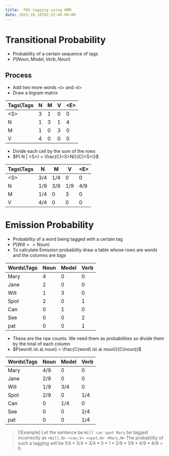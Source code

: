 ```yaml
---
title:  POS tagging using HMM
date: 2023-10-16T02:32:40-04:00
---
```



# Transitional Probability

- Probability of a certain sequence of tags
- $P(Noun,Model,Verb,Noun)$

## Process 
- Add two more words `<S>` and `<E>`
- Draw a bigram matrix

| Tags\Tags | N   | M   | V   | \<E\> |
| --------- | --- | --- | --- | ----- |
| \<S\>     | 3   | 1   | 0   | 0     |
| N         | 1   | 3   | 1   | 4     |
| M         | 1   | 0   | 3   | 0     |
| V         | 4   | 0   | 0   | 0     |

- Divide each cell by the sum of the rows
- $P( N | <S>) = \frac{C(<S>N)}{C(<S>)}$

| Tags\Tags | N   | M   | V   | \<E\> |
| --------- | --- | --- | --- | ----- |
| \<S\>     | 3/4   | 1/4   | 0   | 0     |
| N         | 1/9   | 3/9   | 1/9   | 4/9     |
| M         | 1/4   | 0   | 3   | 0     |
| V         | 4/4   | 0   | 0   | 0     |
# Emission Probability
- Probability of a word being tagged with a certain tag
- $P(Will == Noun)$
- To calculate Emission probability draw a table whose rows are *words* and the columns are *tags*

| Words\Tags | Noun | Model | Verb |
| ---------- | ---- | ----- | ---- |
| Mary       | 4    | 0     | 0    |
| Jane       | 2    | 0     | 0    |
| Will       | 1    | 3     | 0    |
| Spot       | 2    | 0     | 1    |
| Can        | 0    | 1     | 0    |
| See        | 0    | 0     | 2    |
| pat        | 0    | 0     | 1    |

- These are the raw counts. We need them as probabilities so divide them by the total of each column
- $P(word\ is\ a\ noun) = \frac{C(word\ is\ a\ noun)}{C(noun)}$

| Words\Tags | Noun | Model | Verb |
| ---------- | ---- | ----- | ---- |
| Mary       | 4/9  | 0     | 0    |
| Jane       | 2/9  | 0     | 0    |
| Will       | 1/9  | 3/4   | 0    |
| Spot       | 2/9  | 0     | 1/4  |
| Can        | 0    | 1/4   | 0    |
| See        | 0    | 0     | 2/4  |
| pat        | 0    | 0     | 1/4  | 

> [!Example]
> Let the sentence be `Will can spot Mary` be tagged incorrectly as `<Will,N> <can,V> <spot,N> <Mary,N>`
> The probability of such a tagging will be $1/4*3/4*3/4*0*1*2/9*1/9*4/9*4/9=0$
